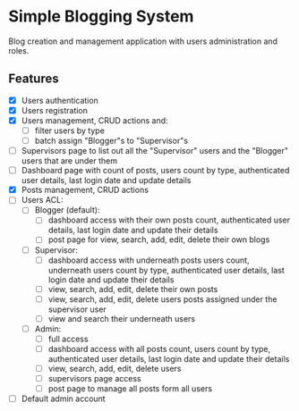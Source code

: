 # Simple Blogging System

Blog creation and management application with users administration and roles.

## Features

-   [x] Users authentication
-   [x] Users registration
-   [x] Users management, CRUD actions and:
    -   [ ] filter users by type
    -   [ ] batch assign "Blogger"s to "Supervisor"s
-   [ ] Supervisors page to list out all the "Supervisor" users and the "Blogger" users that are under them
-   [ ] Dashboard page with count of posts, users count by type, authenticated user details, last login date and update details
-   [x] Posts management, CRUD actions
-   [ ] Users ACL:
    -   [ ] Blogger (default):
        -   [ ] dashboard access with their own posts count, authenticated user details, last login date and update their details
        -   [ ] post page for view, search, add, edit, delete their own blogs
    -   [ ] Supervisor:
        -   [ ] dashboard access with underneath posts users count, underneath users count by type, authenticated user details, last login date and update their details
        -   [ ] view, search, add, edit, delete their own posts
        -   [ ] view, search, add, edit, delete users posts assigned under the supervisor user
        -   [ ] view and search their underneath users
    -   [ ] Admin:
        -   [ ] full access
        -   [ ] dashboard access with all posts count, users count by type, authenticated user details, last login date and update their details
        -   [ ] view, search, add, edit, delete users
        -   [ ] supervisors page access
        -   [ ] post page to manage all posts form all users
-   [ ] Default admin account
